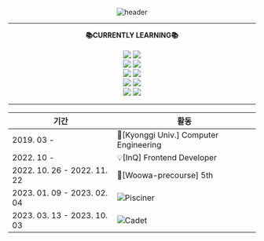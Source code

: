 <div align="center">

  ![header](https://capsule-render.vercel.app/api?type=waving&color=gradient&text=HI👋🏻%20%20I'M%20%20SWARVY!&fontAlign=70&height=300&fontSize=50&animation=twinkling)
  
  ---
  
  <div>
      <div><b>📚CURRENTLY LEARNING📚</b></div>
      <br/>
      <div>
        <img src="https://img.shields.io/badge/JavaScript-F7DF1E?style=flat-square&logo=javascript&logoColor=black"/>
        <img src="https://img.shields.io/badge/TypeScript-3178C6?style=flat-square&logo=typescript&logoColor=black"/>
        <br/>
        <img src="https://img.shields.io/badge/React-61DAFB?style=flat-square&logo=react&logoColor=black"/>
        <img src="https://img.shields.io/badge/Redux_Toolkit-764ABC?style=flat-square&logo=redux&logoColor=black"/>
        <br/>
        <img src="https://img.shields.io/badge/React_Query-FF4154?style=flat-square&logo=reactquery&logoColor=black"/>
        <img src="https://img.shields.io/badge/Recoil-3578E5?style=flat-square&logo=recoil&logoColor=black"/>
        <br/>
        <img src="https://img.shields.io/badge/CSS3-31572B6?style=flat-square&logo=css3&logoColor=black"/>
        <img src="https://img.shields.io/badge/Tailwind_CSS-06B6D4?style=flat-square&logo=tailwindcss&logoColor=black"/>
        <br/>
        <img src="https://img.shields.io/badge/HTML5-E34F26?style=flat-square&logo=html5&logoColor=black"/>
        <img src="https://img.shields.io/badge/C99-A8B9CC?style=flat-square&logo=c&logoColor=black"/>
      </div>
  </div>

  ---

  |기간|활동|
  |---|---|
  |2019. 03 - |🏫[Kyonggi Univ.] Computer Engineering|
  |2022. 10 - |💡[InQ] Frontend Developer|
  |2022. 10. 26 - 2022. 11. 22|🌱[Woowa-precourse] 5th|
  |2023. 01. 09 - 2023. 02. 04| <img src="https://img.shields.io/badge/42SEOUL-000000?style=flat-square&logo=42&logoColor=white"/>Pisciner|
  |2023. 03. 13 - 2023. 10. 03|<img src="https://img.shields.io/badge/42SEOUL-000000?style=flat-square&logo=42&logoColor=white"/>Cadet|

</div>
